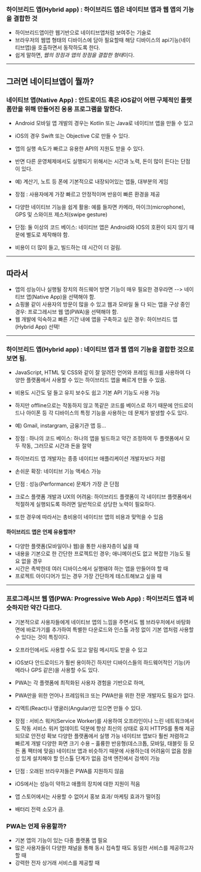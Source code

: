 ### 하이브리드 앱(Hybrid app) : 하이브리드 앱은 네이티브 앱과 웹 앱의 기능을 결합한 것

- 하이브리드앱이란 웹기반으로 네이티브앱처럼 보여주는 기술로 
- 브라우저의 웹앱 형태의 디바이스에 담아 필요할때 해당 디바이스의 api기능(네이티브앱)을 호출하면서 동작하도록 한다. 
- 쉽게 말하면, *웹의 장점과 앱의 장점을 결합한 형태*이다.

--------------------------------------------------------
그러면 네이티브앱이 뭘까?
--------------------------------------------------------
### 네이티브 앱(Native App) : 안드로이드 혹은 iOS같이 어떤 구체적인 플랫폼만을 위해 만들어진 응용 프로그램을 말한다.
- Android 모바일 앱 개발의 경우는 Kotlin 또는 Java로 네이티브 앱을 만들 수 있고 
- iOS의 경우 Swift 또는 Objective C로 만들 수 있다. 
- 앱의 실행 속도가 빠르고 유용한 API의 지원도 받을 수 있다. 

- 반면 다른 운영체제에서도 실행되기 위해서는 시간과 노력, 돈이 많이 든다는 단점이 있다.
- 예) 계산기, 노트 등 폰에 기본적으로 내장되어있는 앱들, 대부분의 게임

- 장점 : 사용자에게 가장 빠르고 안정적이며 반응이 빠른 환경을 제공
- 다양한 네이티브 기능을 쉽게 활용: 예를 들자면 카메라, 마이크(microphone), GPS 및 스와이프 제스처(swipe gesture)

- 단점: 둘 이상의 코드 베이스: 네이티브 앱은 Android와 IOS의 호환이 되지 않기 때문에 별도로 제작해야 함.
- 비용이 더 많이 들고, 빌드하는 데 시간이 더 걸림.

-------------------------------------------------------
## 따라서 
- 앱의 성능이나 실행될 장치의 하드웨어 방면 기능이 매우 필요한 경우라면 --> 네이티브 앱(Native App)을 선택해야 함.
- 쇼핑몰 같이 사용자의 방문이 많을 수 있고 웹과 모바일 둘 다 되는 앱을 구상 중인 경우: 프로그레시브 웹 앱(PWA)을 선택해야 함.
- 웹 개발에 익숙하고 빠른 기간 내에 앱을 구축하고 싶은 경우: 하이브리드 앱(Hybrid App) 선택!

-------------------------------------------------
### 하이브리드 앱(Hybrid app) : 네이티브 앱과 웹 앱의 기능을 결합한 것으로 보면 됨.
- JavaScript, HTML 및 CSS와 같이 잘 알려진 언어와 프레임 워크를 사용하여 다양한 플랫폼에서 사용할 수 있는 하이브리드 앱을 빠르게 만들 수 있음.
- 비용도 시간도 덜 들고 유지 보수도 쉽고 기본 API 기능도 사용 가능
- 하지만 offline으로는 작동하지 않고 똑같은 코드를 베이스로 하기 때문에 안드로이드나 아이폰 등 각 디바이스의 특정 기능을 사용하는 데 문제가 발생할 수도 있다.
- 예) Gmail, instargram, 금융기관 앱 등...

- 장점 : 하나의 코드 베이스: 하나의 앱을 빌드하고 약간 조정하여 두 플랫폼에서 모두 작동, 그러므로 시간과 돈을 절약
- 하이브리드 앱 개발자는 종종 네이티브 애플리케이션 개발자보다 저렴
- 손쉬운 확장: 네이티브 기능 액세스 가능

- 단점 : 성능(Performance) 문제가 가장 큰 단점
- 크로스 플랫폼 개발과 UX의 어려움: 하이브리드 플랫폼이 각 네이티브 플랫폼에서 적절하게 실행되도록 하려면 일반적으로 상당한 노력이 필요하다.
- 또한 경우에 따라서는 총비용이 네이티브 앱의 비용과 맞먹을 수 있음

#### 하이브리드 앱은 언제 유용할까?
- 다양한 플랫폼(모바일이나 웹)을 통한 사용자층이 넓을 때
- 내용을 기본으로 한 간단한 프로젝트인 경우; 애니메이션도 없고 복잡한 기능도 필요 없을 경우
- 시간은 촉박한데 여러 디바이스에서 실행돼야 하는 앱을 만들어야 할 때
- 프로젝트 아이디어가 있는 경우 가장 간단하게 테스트해보고 싶을 때

-----------------------------------------------

### 프로그레시브 웹 앱(PWA: Progressive Web App) : 하이브리드 앱과 비슷하지만 약간 다르다. 
- 기본적으로 사용자들에게 네이티브 앱의 느낌을 주면서도 웹 브라우저에서 바탕화면에 바로가기를 추가하여 특별한 다운로드와 인스톨 과정 없이 기본 앱처럼 사용할 수 있다는 것이 특징이다.
- 오프라인에서도 사용할 수도 있고 알림 메시지도 받을 수 있고 
- iOS보다 안드로이드가 훨씬 용이하긴 하지만 디바이스들의 하드웨어적인 기능(카메라나 GPS 같은)을 사용할 수도 있다.

- PWA는 각 플랫폼에 최적화된 사용자 경험을 기반으로 하며, 
- PWA만을 위한 언어나 프레임워크 또는 PWA만을 위한 전문 개발자도 필요가 없다. 
- 리액트(React)나 앵귤러(Angular)만 있으면 만들 수 있다.

- 장점 : 서비스 워커(Service Worker)를 사용하여 오프라인이나 느린 네트워크에서도 작동
서비스 워커 업데이트 덕분에 항상 최신의 상태로 유지
HTTPS를 통해 제공되므로 안전성 확보
다양한 플랫폼에서 실행 가능
네이티브 앱보다 훨씬 저렴하고 빠르게 개발
다양한 화면 크기 수용 – 훌륭한 반응형(데스크톱, 모바일, 태블릿 등 모든 폼 팩터에 맞음)
네이티브 앱과 비슷하기 때문에 사용하는데 어려움이 없음
참을성 있게 설치해야 할 인스톨 단계가 없음
검색 엔진에서 검색이 가능

- 단점 : 오래된 브라우저들은 PWA를 지원하지 않음
- iOS에서는 성능이 약하고 애플의 장치에 대한 지원이 적음
- 앱 스토어에서는 사용할 수 없어서 홍보 효과/ 마케팅 효과가 떨어짐
- 배터리 전력 소모가 큼.


### PWA는 언제 유용할까?
- 기본 앱의 기능이 있는 다중 플랫폼 앱 필요
- 많은 사용자들이 다양한 채널을 통해 동시 접속할 때도 동일한 서비스를 제공하고자 할 때
- 강력한 전자 상거래 서비스를 제공할 때
